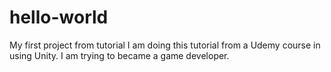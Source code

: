 # hello-world
My first project from tutorial
I am doing this tutorial from a Udemy course in using Unity.  I am trying to became a game developer.
